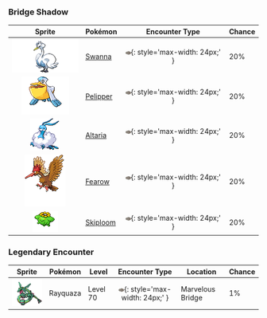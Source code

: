 

### Bridge Shadow

| Sprite | Pokémon | Encounter Type | Chance |
| :---: | --- | :---: | --- |
| ![swanna](../assets/sprites/swanna/front.gif) | [Swanna](../pokemon/swanna.md/) | ![Bridge Shadow](../assets/encounter_types/bridge_shadow.png){: style='max-width: 24px;' } | 20% |
| ![pelipper](../assets/sprites/pelipper/front.gif) | [Pelipper](../pokemon/pelipper.md/) | ![Bridge Shadow](../assets/encounter_types/bridge_shadow.png){: style='max-width: 24px;' } | 20% |
| ![altaria](../assets/sprites/altaria/front.gif) | [Altaria](../pokemon/altaria.md/) | ![Bridge Shadow](../assets/encounter_types/bridge_shadow.png){: style='max-width: 24px;' } | 20% |
| ![fearow](../assets/sprites/fearow/front.gif) | [Fearow](../pokemon/fearow.md/) | ![Bridge Shadow](../assets/encounter_types/bridge_shadow.png){: style='max-width: 24px;' } | 20% |
| ![skiploom](../assets/sprites/skiploom/front.gif) | [Skiploom](../pokemon/skiploom.md/) | ![Bridge Shadow](../assets/encounter_types/bridge_shadow.png){: style='max-width: 24px;' } | 20% |

### Legendary Encounter

| Sprite | Pokémon | Level | Encounter Type | Location | Chance |
| :---: | --- | --- | :---: | --- | --- |
| ![rayquaza](../assets/sprites/rayquaza/front.gif) | Rayquaza | Level 70 | ![bridge_shadow](../assets/encounter_types/bridge_shadow.png){: style='max-width: 24px;' } | Marvelous Bridge | 1% |
